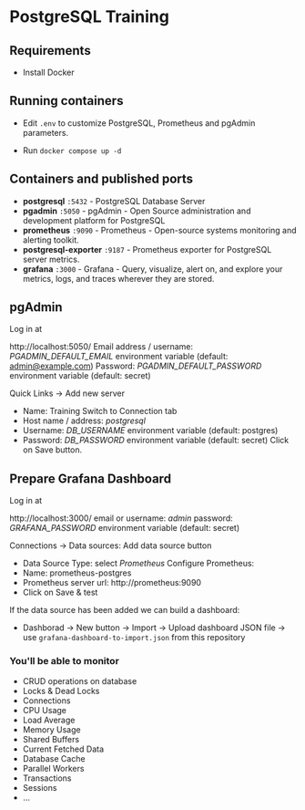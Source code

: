 # PostgreSQL Training

## Requirements
* Install Docker

## Running containers

* Edit `.env` to customize PostgreSQL, Prometheus and pgAdmin parameters.

* Run `docker compose up -d`

## Containers and published ports
* **postgresql** `:5432` - PostgreSQL Database Server
* **pgadmin** `:5050` - pgAdmin - Open Source administration and development platform for PostgreSQL
* **prometheus** `:9090` - Prometheus - Open-source systems monitoring and alerting toolkit.
* **postgresql-exporter** `:9187` - Prometheus exporter for PostgreSQL server metrics.
* **grafana** `:3000` - Grafana - Query, visualize, alert on, and explore your metrics, logs, and traces wherever they are stored.

## pgAdmin

Log in at 

http://localhost:5050/ 
Email address / username: *PGADMIN_DEFAULT_EMAIL* environment variable (default:  admin@example.com)
Password: *PGADMIN_DEFAULT_PASSWORD* environment variable (default: secret)

Quick Links -> Add new server
* Name: Training
Switch to Connection tab
* Host name / address: *postgresql*
* Username: *DB_USERNAME* environment variable (default: postgres)
* Password: *DB_PASSWORD* environment variable (default: secret)
Click on Save button.

## Prepare Grafana Dashboard

Log in at 

http://localhost:3000/ 
email or username: *admin*
password: *GRAFANA_PASSWORD* environment variable (default: secret)

Connections -> Data sources: Add data source button
* Data Source Type: select *Prometheus*
Configure Prometheus:
* Name: prometheus-postgres
* Prometheus server url: http://prometheus:9090
* Click on Save & test

If the data source has been added we can build a dashboard:
* Dashborad -> New button -> Import -> Upload dashboard JSON file -> use `grafana-dashboard-to-import.json` from this repository

### You'll be able to monitor  
* CRUD operations on database
* Locks & Dead Locks
* Connections
* CPU Usage
* Load Average
* Memory Usage
* Shared Buffers
* Current Fetched Data
* Database Cache
* Parallel Workers
* Transactions
* Sessions
* ...

